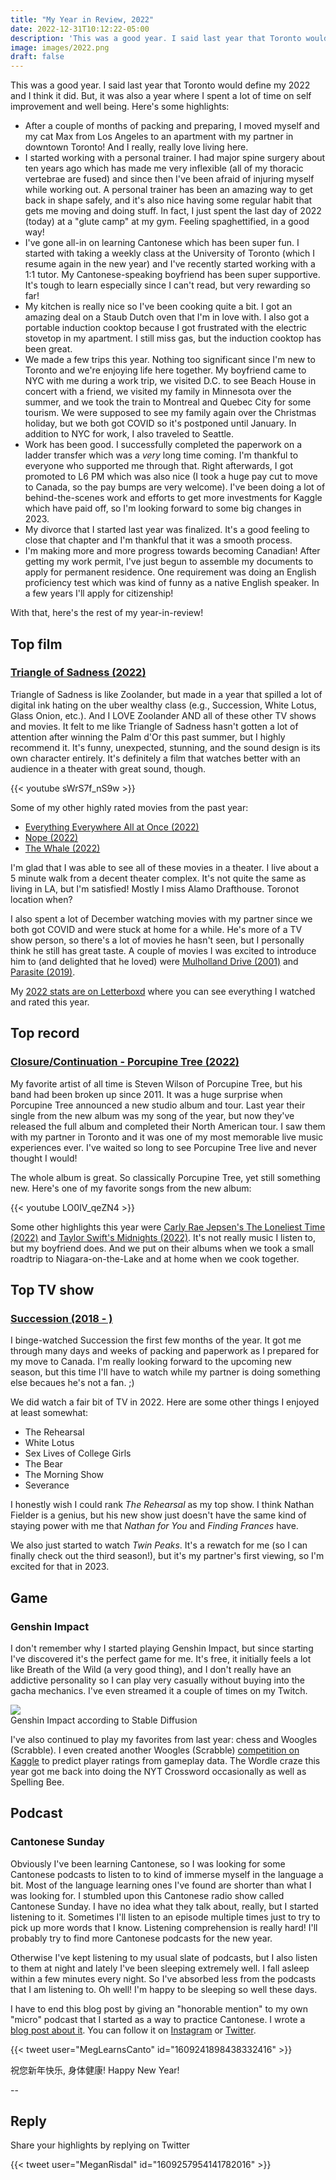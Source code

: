 ```yaml
---
title: "My Year in Review, 2022"
date: 2022-12-31T10:12:22-05:00
description: 'This was a good year. I said last year that Toronto would define my 2022 and I think it did. But, it was also a year where I spent a lot of time on self improvement and well being.'
image: images/2022.png
draft: false
---
```


This was a good year. I said last year that Toronto would define my 2022 and I think it did. But, it was also a year where I spent a lot of time on self improvement and well being. Here's some highlights:

* After a couple of months of packing and preparing, I moved myself and my cat Max from Los Angeles to an apartment with my partner in downtown Toronto! And I really, really love living here.
* I started working with a personal trainer. I had major spine surgery about ten years ago which has made me very inflexible (all of my thoracic vertebrae are fused) and since then I've been afraid of injuring myself while working out. A personal trainer has been an amazing way to get back in shape safely, and it's also nice having some regular habit that gets me moving and doing stuff. In fact, I just spent the last day of 2022 (today) at a "glute camp" at my gym. Feeling spaghettified, in a good way!
* I've gone all-in on learning Cantonese which has been super fun. I started with taking a weekly class at the University of Toronto (which I resume again in the new year) and I've recently started working with a 1:1 tutor. My Cantonese-speaking boyfriend has been super supportive. It's tough to learn especially since I can't read, but very rewarding so far!
* My kitchen is really nice so I've been cooking quite a bit. I got an amazing deal on a Staub Dutch oven that I'm in love with. I also got a portable induction cooktop because I got frustrated with the electric stovetop in my apartment. I still miss gas, but the induction cooktop has been great.
* We made a few trips this year. Nothing too significant since I'm new to Toronto and we're enjoying life here together. My boyfriend came to NYC with me during a work trip, we visited D.C. to see Beach House in concert with a friend, we visited my family in Minnesota over the summer, and we took the train to Montreal and Quebec City for some tourism. We were supposed to see my family again over the Christmas holiday, but we both got COVID so it's postponed until January. In addition to NYC for work, I also traveled to Seattle.
* Work has been good. I successfully completed the paperwork on a ladder transfer which was a _very_ long time coming. I'm thankful to everyone who supported me through that. Right afterwards, I got promoted to L6 PM which was also nice (I took a huge pay cut to move to Canada, so the pay bumps are very welcome). I've been doing a lot of behind-the-scenes work and efforts to get more investments for Kaggle which have paid off, so I'm looking forward to some big changes in 2023.
* My divorce that I started last year was finalized. It's a good feeling to close that chapter and I'm thankful that it was a smooth process.
* I'm making more and more progress towards becoming Canadian! After getting my work permit, I've just begun to assemble my documents to apply for permanent residence. One requirement was doing an English proficiency test which was kind of funny as a native English speaker. In a few years I'll apply for citizenship!

With that, here's the rest of my year-in-review!

## Top film

### [Triangle of Sadness (2022)](https://letterboxd.com/film/triangle-of-sadness/)

Triangle of Sadness is like Zoolander, but made in a year that spilled a lot of digital ink hating on the uber wealthy class (e.g.,  Succession, White Lotus, Glass Onion, etc.). And I LOVE Zoolander AND all of these other TV shows and movies. It felt to me like Triangle of Sadness hasn't gotten a lot of attention after winning the Palm d'Or this past summer, but I highly recommend it. It's funny, unexpected, stunning, and the sound design is its own character entirely. It's definitely a film that watches better with an audience in a theater with great sound, though.

{{< youtube sWrS7f_nS9w >}}

Some of my other highly rated movies from the past year: 

* [Everything Everywhere All at Once (2022)](https://letterboxd.com/film/everything-everywhere-all-at-once/)
* [Nope (2022)](https://letterboxd.com/film/nope/)
* [The Whale (2022)](https://letterboxd.com/film/the-whale-2022/)

I'm glad that I was able to see all of these movies in a theater. I live about a 5 minute walk from a decent theater complex. It's not quite the same as living in LA, but I'm satisfied! Mostly I miss Alamo Drafthouse. Toronot location when?

I also spent a lot of December watching movies with my partner since we both got COVID and were stuck at home for a while. He's more of a TV show person, so there's a lot of movies he hasn't seen, but I personally think he still has great taste. A couple of movies I was excited to introduce him to (and delighted that he loved) were [Mulholland Drive (2001)](https://letterboxd.com/film/mulholland-drive/) and [Parasite (2019)](https://letterboxd.com/film/parasite-2019/).

My [2022 stats are on Letterboxd](https://letterboxd.com/mrisdal/year/2022/) where you can see everything I watched and rated this year.

## Top record

### [Closure/Continuation - Porcupine Tree (2022)](https://youtu.be/l420X9T1a6E)

My favorite artist of all time is Steven Wilson of Porcupine Tree, but his band had been broken up since 2011. It was a huge surprise when Porcupine Tree announced a new studio album and tour. Last year their single from the new album was my song of the year, but now they've released the full album and completed their North American tour. I saw them with my partner in Toronto and it was one of my most memorable live music experiences ever. I've waited so long to see Porcupine Tree live and never thought I would!

The whole album is great. So classically Porcupine Tree, yet still something new. Here's one of my favorite songs from the new album:

{{< youtube LO0IV_qeZN4 >}}

Some other highlights this year were [Carly Rae Jepsen's The Loneliest Time (2022)](https://youtu.be/EeJBDYoRW80) and [Taylor Swift's Midnights (2022)](https://youtu.be/b7QlX3yR2xs). It's not really music I listen to, but my boyfriend does. And we put on their albums when we took a small roadtrip to Niagara-on-the-Lake and at home when we cook together. 

## Top TV show

### [Succession (2018 - )](https://en.wikipedia.org/wiki/Succession_(TV_series))

I binge-watched Succession the first few months of the year. It got me through many days and weeks of packing and paperwork as I prepared for my move to Canada. I'm really looking forward to the upcoming new season, but this time I'll have to watch while my partner is doing something else becaues he's not a fan. ;)

We did watch a fair bit of TV in 2022. Here are some other things I enjoyed at least somewhat:

* The Rehearsal
* White Lotus 
* Sex Lives of College Girls
* The Bear
* The Morning Show
* Severance

I honestly wish I could rank _The Rehearsal_ as my top show. I think Nathan Fielder is a genius, but his new show just doesn't have the same kind of staying power with me that _Nathan for You_ and _Finding Frances_ have. 

We also just started to watch _Twin Peaks_. It's a rewatch for me (so I can finally check out the third season!), but it's my partner's first viewing, so I'm excited for that in 2023.

## Game

### Genshin Impact

I don't remember why I started playing Genshin Impact, but since starting I've discovered it's the perfect game for me. It's free, it initially feels a lot like Breath of the Wild (a very good thing), and I don't really have an addictive personality so I can play very casually without buying into the gacha mechanics. I've even streamed it a couple of times on my Twitch.

<img src="/images/genshin.jpg">
<figcaption>Genshin Impact according to Stable Diffusion</figcaption>

I've also continued to play my favorites from last year: chess and Woogles (Scrabble). I even created another Woogles (Scrabble) [competition on Kaggle](https://www.kaggle.com/competitions/scrabble-player-rating/overview) to predict player ratings from gameplay data. The Wordle craze this year got me back into doing the NYT Crossword occasionally as well as Spelling Bee.

## Podcast

### Cantonese Sunday

Obviously I've been learning Cantonese, so I was looking for some Cantonese podcasts to listen to to kind of immerse myself in the language a bit. Most of the language learning ones I've found are shorter than what I was looking for. I stumbled upon this Cantonese radio show called Cantonese Sunday. I have no idea what they talk about, really, but I started listening to it. Sometimes I'll listen to an episode multiple times just to try to pick up more words that I know. Listening comprehension is really hard! I'll probably try to find more Cantonese podcasts for the new year.

Otherwise I've kept listening to my usual slate of podcasts, but I also listen to them at night and lately I've been sleeping extremely well. I fall asleep within a few minutes every night. So I've absorbed less from the podcasts that I am listening to. Oh well! I'm happy to be sleeping so well these days.

I have to end this blog post by giving an "honorable mention" to my own "micro" podcast that I started as a way to practice Cantonese. I wrote a [blog post about it](https://www.meg.dev/posts/micro-canto-pod/). You can follow it on [Instagram](https://www.instagram.com/meglearnscanto/) or [Twitter](https://twitter.com/MegLearnsCanto).

{{< tweet user="MegLearnsCanto" id="1609241898438332416" >}}

祝您新年快乐, 身体健康! Happy New Year!


-- 

## Reply

Share your highlights by replying on Twitter

{{< tweet user="MeganRisdal" id="1609257954141782016" >}}
